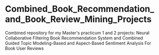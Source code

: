 # Combined_Book_Recommendation_and_Book_Review_Mining_Projects
Combined repository for my Master's practicum 1 and 2 projects: Neural Collaborative Filtering Book Recommendation System and Combined Guided Topic Modeling-Based and Aspect-Based Sentiment Analysis For Book User Reviews
